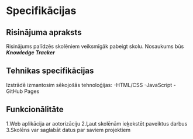 # Specifikācijas

## Risinājuma apraksts
Risinājums palīdzēs skolēniem veiksmīgāk pabeigt skolu. Nosaukums būs
***Knowledge Tracker***

## Tehnikas specifikācijas
Izstrādē izmantosim sēkojošās tehnoloģijas:
-HTML/CSS
-JavaScript
-GitHub Pages

## Funkcionālitāte
1.Web aplikācija ar aotorizāciju
2.Ļaut skolēnām ieķekstēt paveiktus darbus 
3.Skolēns var saglabāt datus par saviem projektiem
